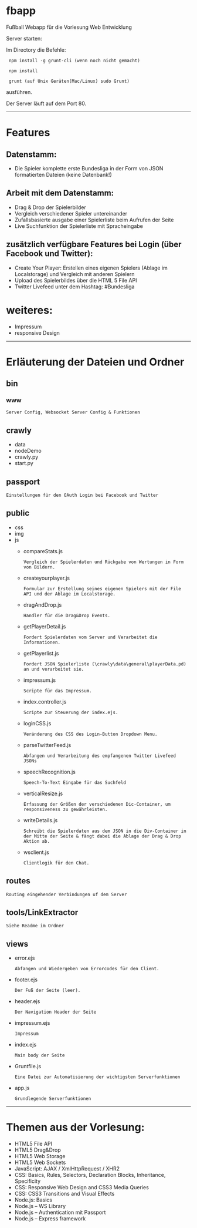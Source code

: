 # fbapp
Fußball Webapp für die Vorlesung Web Entwicklung

Server starten:

Im Directory die Befehle:

     npm install -g grunt-cli (wenn noch nicht gemacht)

     npm install

     grunt (auf Unix Geräten(Mac/Linux) sudo Grunt)

ausführen.

Der Server läuft auf dem Port 80.

---

# Features
## Datenstamm: 
*   Die Spieler komplette erste Bundesliga in der Form von JSON formatierten Dateien (keine Datenbank!)
## Arbeit mit dem Datenstamm:
*   Drag & Drop der Spielerbilder
*   Vergleich verschiedener Spieler untereinander
*   Zufallsbasierte ausgabe einer Spielerliste beim Aufrufen der Seite
*   Live Suchfunktion der Spielerliste mit Spracheingabe
## zusätzlich verfügbare Features bei Login (über Facebook und Twitter):
*   Create Your Player: Erstellen eines eigenen Spielers (Ablage im Localstorage) und Vergleich mit anderen Spielern
*   Upload des Spielerbildes über die HTML 5 File API
*   Twitter Livefeed unter dem Hashtag: #Bundesliga
# weiteres:
*   Impressum
*   responsive Design

---
  
# Erläuterung der Dateien und Ordner
## bin
### www
    Server Config, Websocket Server Config & Funktionen
## crawly
*   data
*   nodeDemo
*   crawly.py
*   start.py

## passport 
    Einstellungen für den OAuth Login bei Facebook und Twitter

## public
*   css
*   img
*   js
    *   compareStats.js
    
            Vergleich der Spielerdaten und Rückgabe von Wertungen in Form von Bildern.
    
    *   createyourplayer.js
    
            Formular zur Erstellung seines eigenen Spielers mit der File API und der Ablage im Localstorage.
    
    *   dragAndDrop.js
    
            Handler für die Drag&Drop Events.
    
    *   getPlayerDetail.js
    
            Fordert Spielerdaten vom Server und Verarbeitet die Informationen.
    
    *   getPlayerlist.js
    
            Fordert JSON Spielerliste (\crawly\data\general\playerData.pd) an und verarbeitet sie.
    
    *   impressum.js
    
            Scripte für das Impressum.
    
    *   index.controller.js
    
            Scripte zur Steuerung der index.ejs.
    
    *   loginCSS.js
    
            Veränderung des CSS des Login-Button Dropdown Menu.
    
    *   parseTwitterFeed.js
    
            Abfangen und Verarbeitung des empfangenen Twitter Livefeed JSONs
    
    *   speechRecognition.js
    
            Speech-To-Text Eingabe für das Suchfeld
    
    *   verticalResize.js
    
            Erfassung der Größen der verschiedenen Dic-Container, um responsiveness zu gewährleisten.
    
    *   writeDetails.js
    
            Schreibt die Spielerdaten aus dem JSON in die Div-Container in der Mitte der Seite & fängt dabei die Ablage der Drag & Drop Aktion ab.
    
    *   wsclient.js
    
            Clientlogik für den Chat.

## routes 

    Routing eingehender Verbindungen uf dem Server

## tools/LinkExtractor

    Siehe Readme im Ordner

## views

*   error.ejs

        Abfangen und Wiedergeben von Errorcodes für den Client.

*   footer.ejs

        Der Fuß der Seite (leer).

*   header.ejs

        Der Navigation Header der Seite

*   impressum.ejs
    
        Impressum

*   index.ejs    
    
        Main body der Seite

*   Gruntfile.js
    
        Eine Datei zur Automatisierung der wichtigsten Serverfunktionen

*   app.js
    
        Grundlegende Serverfunktionen

---

# Themen aus der Vorlesung:
*   HTML5 File API
*   HTML5 Drag&Drop
*   HTML5 Web Storage
*   HTML5 Web Sockets
*   JavaScript: AJAX / XmlHttpRequest / XHR2
*   CSS: Basics, Rules, Selectors, Declaration Blocks, Inheritance, Specificity
*   CSS: Responsive Web Design and CSS3 Media Queries
*   CSS: CSS3 Transitions and Visual Effects
*   Node.js: Basics
*   Node.js – WS Library
*   Node.js – Authentication mit Passport
*   Node.js – Express framework
